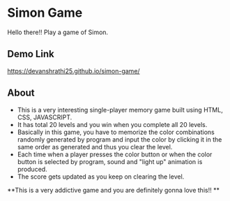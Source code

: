 # Simon Game #

Hello there!!
Play a game of Simon.

## Demo Link ##
https://devanshrathi25.github.io/simon-game/

## About ##
* This is a very interesting single-player memory game built using HTML, CSS, JAVASCRIPT.
* It has total 20 levels and you win when you complete all 20 levels.
* Basically in this game, you have to memorize the color combinations randomly generated by program and input the color by clicking it in the same order as generated and thus you clear the level.
* Each time when a player presses the color button or when the color button is selected by program, sound and "light up" animation is produced. 
* The score gets updated as you keep on clearing the level.


**This is a very addictive game and you are definitely gonna love this!! **


